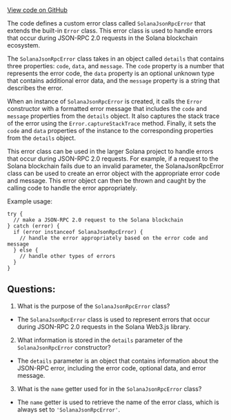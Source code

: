 [View code on GitHub](https://github.com/solana-labs/solana-web3.js/blob/master/packages/rpc-transport/src/json-rpc-errors.ts)

The code defines a custom error class called `SolanaJsonRpcError` that extends the built-in `Error` class. This error class is used to handle errors that occur during JSON-RPC 2.0 requests in the Solana blockchain ecosystem. 

The `SolanaJsonRpcError` class takes in an object called `details` that contains three properties: `code`, `data`, and `message`. The `code` property is a number that represents the error code, the `data` property is an optional unknown type that contains additional error data, and the `message` property is a string that describes the error. 

When an instance of `SolanaJsonRpcError` is created, it calls the `Error` constructor with a formatted error message that includes the `code` and `message` properties from the `details` object. It also captures the stack trace of the error using the `Error.captureStackTrace` method. Finally, it sets the `code` and `data` properties of the instance to the corresponding properties from the `details` object.

This error class can be used in the larger Solana project to handle errors that occur during JSON-RPC 2.0 requests. For example, if a request to the Solana blockchain fails due to an invalid parameter, the SolanaJsonRpcError class can be used to create an error object with the appropriate error code and message. This error object can then be thrown and caught by the calling code to handle the error appropriately. 

Example usage:

```
try {
  // make a JSON-RPC 2.0 request to the Solana blockchain
} catch (error) {
  if (error instanceof SolanaJsonRpcError) {
    // handle the error appropriately based on the error code and message
  } else {
    // handle other types of errors
  }
}
```
## Questions: 
 1. What is the purpose of the `SolanaJsonRpcError` class?
- The `SolanaJsonRpcError` class is used to represent errors that occur during JSON-RPC 2.0 requests in the Solana Web3.js library.

2. What information is stored in the `details` parameter of the `SolanaJsonRpcError` constructor?
- The `details` parameter is an object that contains information about the JSON-RPC error, including the error code, optional data, and error message.

3. What is the `name` getter used for in the `SolanaJsonRpcError` class?
- The `name` getter is used to retrieve the name of the error class, which is always set to `'SolanaJsonRpcError'`.
